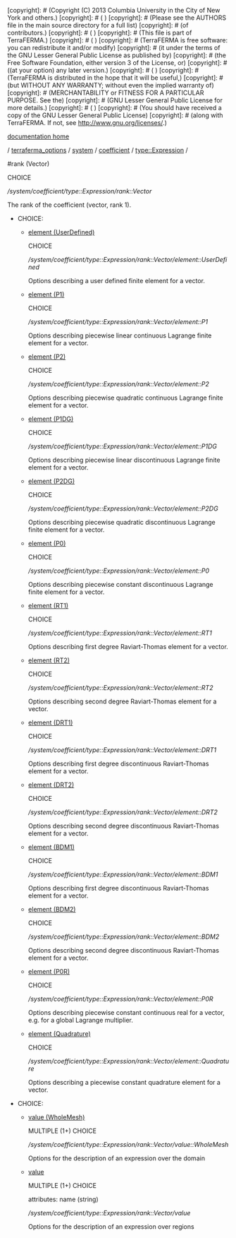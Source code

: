 [copyright]: # (Copyright (C) 2013 Columbia University in the City of New York and others.)
[copyright]: # ( )
[copyright]: # (Please see the AUTHORS file in the main source directory for a full list)
[copyright]: # (of contributors.)
[copyright]: # ( )
[copyright]: # (This file is part of TerraFERMA.)
[copyright]: # ( )
[copyright]: # (TerraFERMA is free software: you can redistribute it and/or modify)
[copyright]: # (it under the terms of the GNU Lesser General Public License as published by)
[copyright]: # (the Free Software Foundation, either version 3 of the License, or)
[copyright]: # ((at your option) any later version.)
[copyright]: # ( )
[copyright]: # (TerraFERMA is distributed in the hope that it will be useful,)
[copyright]: # (but WITHOUT ANY WARRANTY; without even the implied warranty of)
[copyright]: # (MERCHANTABILITY or FITNESS FOR A PARTICULAR PURPOSE. See the)
[copyright]: # (GNU Lesser General Public License for more details.)
[copyright]: # ( )
[copyright]: # (You should have received a copy of the GNU Lesser General Public License)
[copyright]: # (along with TerraFERMA. If not, see <http://www.gnu.org/licenses/>.)

[documentation home](https://github.com/terraferma/terraferma/wiki/Documentation)

/ [terraferma_options](../../../../terraferma_options.md) / [system](../../../system.md) / [coefficient](../../coefficient.md) / [type::Expression](../type__Expression.md) /

#rank (Vector)

CHOICE 

*/system/coefficient/type::Expression/rank::Vector*

The rank of the coefficient (vector, rank 1).

* CHOICE:
    * [element (UserDefined)](rank__Vector/element__UserDefined.md "child")

        CHOICE 

        */system/coefficient/type::Expression/rank::Vector/element::UserDefined*

        Options describing a user defined finite element for a vector.

    * [element (P1)](rank__Vector/element__P1.md "child")

        CHOICE 

        */system/coefficient/type::Expression/rank::Vector/element::P1*

        Options describing piecewise linear continuous Lagrange finite element for a vector.

    * [element (P2)](rank__Vector/element__P2.md "child")

        CHOICE 

        */system/coefficient/type::Expression/rank::Vector/element::P2*

        Options describing piecewise quadratic continuous Lagrange finite element for a vector.

    * [element (P1DG)](rank__Vector/element__P1DG.md "child")

        CHOICE 

        */system/coefficient/type::Expression/rank::Vector/element::P1DG*

        Options describing piecewise linear discontinuous Lagrange finite element for a vector.

    * [element (P2DG)](rank__Vector/element__P2DG.md "child")

        CHOICE 

        */system/coefficient/type::Expression/rank::Vector/element::P2DG*

        Options describing piecewise quadratic discontinuous Lagrange finite element for a vector.

    * [element (P0)](rank__Vector/element__P0.md "child")

        CHOICE 

        */system/coefficient/type::Expression/rank::Vector/element::P0*

        Options describing piecewise constant discontinuous Lagrange finite element for a vector.

    * [element (RT1)](rank__Vector/element__RT1.md "child")

        CHOICE 

        */system/coefficient/type::Expression/rank::Vector/element::RT1*

        Options describing first degree Raviart-Thomas element for a vector.

    * [element (RT2)](rank__Vector/element__RT2.md "child")

        CHOICE 

        */system/coefficient/type::Expression/rank::Vector/element::RT2*

        Options describing second degree Raviart-Thomas element for a vector.

    * [element (DRT1)](rank__Vector/element__DRT1.md "child")

        CHOICE 

        */system/coefficient/type::Expression/rank::Vector/element::DRT1*

        Options describing first degree discontinuous Raviart-Thomas element for a vector.

    * [element (DRT2)](rank__Vector/element__DRT2.md "child")

        CHOICE 

        */system/coefficient/type::Expression/rank::Vector/element::DRT2*

        Options describing second degree discontinuous Raviart-Thomas element for a vector.

    * [element (BDM1)](rank__Vector/element__BDM1.md "child")

        CHOICE 

        */system/coefficient/type::Expression/rank::Vector/element::BDM1*

        Options describing first degree discontinuous Raviart-Thomas element for a vector.

    * [element (BDM2)](rank__Vector/element__BDM2.md "child")

        CHOICE 

        */system/coefficient/type::Expression/rank::Vector/element::BDM2*

        Options describing second degree discontinuous Raviart-Thomas element for a vector.

    * [element (P0R)](rank__Vector/element__P0R.md "child")

        CHOICE 

        */system/coefficient/type::Expression/rank::Vector/element::P0R*

        Options describing piecewise constant continuous real for a vector, e.g. for a global Lagrange multiplier.

    * [element (Quadrature)](rank__Vector/element__Quadrature.md "child")

        CHOICE 

        */system/coefficient/type::Expression/rank::Vector/element::Quadrature*

        Options describing a piecewise constant quadrature element for a vector.

* CHOICE:
    * [value (WholeMesh)](rank__Vector/value__WholeMesh.md "child")

        MULTIPLE (1+) CHOICE 

        */system/coefficient/type::Expression/rank::Vector/value::WholeMesh*

        Options for the description of an expression over the domain

    * [value](rank__Vector/value.md "child")

        MULTIPLE (1+) CHOICE 

        attributes: name (string) 

        */system/coefficient/type::Expression/rank::Vector/value*

        Options for the description of an expression over regions

[autogenerated]: # (This file was automatically generated from the schema file:/home/cwilson/repos/github/TerraFERMA/TerraFERMA/buckettools/schemas/function.rng.)

